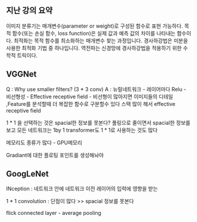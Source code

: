 ## 지난 강의 요약
이미지 분류기는 매개변수(parameter or weight)로 구성된 함수로 표현 가능하다.
목적 함수(또는 손실 함수, loss function)은 실제 값과 예측 값의 차이를 나타내는 함수이다.
최적화는 목적 함수를 최소화하는 매개변수 찾는 과정입니다.
	경사하강법은 미분을 사용한 최적화 기법 중 하나입니다.
	역전파는 신경망에 경사하강법을 적용하기 위한 수학적 트릭이다.
	

## VGGNet
Q : Why use smaller filters? (3 * 3 conv)
A : 뉴럴네트워크 - 레이어마다 Relu - 비선형성 - Effective receptive field - 비선형이 많아지면 이미지들의 디테일 ,Feature를 분석할때 더 복잡한 함수로 구분할수 있다
스택 많이 해서 effective receptive field

1 * 1 을 선택하는 것은 spacial한 정보를 못본다?
풀링으로 줄이면서 spacial한 정보를 보고 모든 네트워크는 1by 1
transformer도 1 * 1로 사용하는 것도 많다

메모리도 종류가 많다 - GPU메모리

Gradiant에 대한 플로팅 포인트를 생성해놔야 

## GoogLeNet
INception : 네트워크 안에 네트워크
이전 레이어의 입력에 영향을 받는

1 * 1 convolution : 단점이 많다 >>  spacial 정보를 못본다

flick connected layer - average pooling

